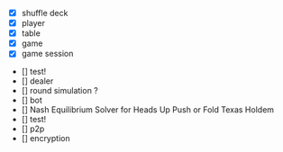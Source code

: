 - [x] shuffle deck
- [x] player
- [x] table
- [x] game
- [x] game session
- [] test!
- [] dealer
- [] round simulation ?
- [] bot
- [] Nash Equilibrium Solver for Heads Up Push or Fold Texas Holdem
- [] test!
- [] p2p
- [] encryption

